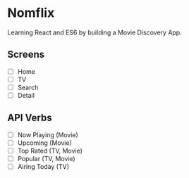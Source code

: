 # Nomflix

Learning React and ES6 by building a Movie Discovery App.

## Screens

- [ ] Home
- [ ] TV
- [ ] Search
- [ ] Detail

## API Verbs

- [ ] Now Playing (Movie)
- [ ] Upcoming (Movie)
- [ ] Top Rated (TV, Movie)
- [ ] Popular (TV, Movie)
- [ ] Airing Today (TV)
